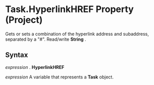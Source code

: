 
# Task.HyperlinkHREF Property (Project)

Gets or sets a combination of the hyperlink address and subaddress, separated by a "#". Read/write  **String** .


## Syntax

 _expression_ . **HyperlinkHREF**

 _expression_ A variable that represents a **Task** object.

